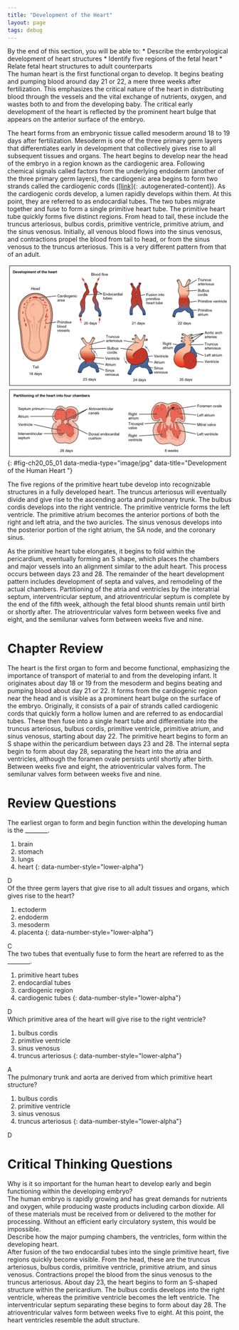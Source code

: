 ```yaml
---
title: "Development of the Heart"
layout: page
tags: debug
---
```


<div data-type="abstract" markdown="1">
By the end of this section, you will be able to:
* Describe the embryological development of heart structures
* Identify five regions of the fetal heart
* Relate fetal heart structures to adult counterparts

</div>
The human heart is the first functional organ to develop. It begins
beating and pumping blood around day 21 or 22, a mere three weeks after
fertilization. This emphasizes the critical nature of the heart in
distributing blood through the vessels and the vital exchange of
nutrients, oxygen, and wastes both to and from the developing baby. The
critical early development of the heart is reflected by the prominent
<span data-type="term">heart bulge</span> that appears on the anterior
surface of the embryo.

The heart forms from an embryonic tissue called <span
data-type="term">mesoderm</span> around 18 to 19 days after
fertilization. Mesoderm is one of the three primary germ layers that
differentiates early in development that collectively gives rise to all
subsequent tissues and organs. The heart begins to develop near the head
of the embryo in a region known as the <span
data-type="term">cardiogenic area</span>. Following chemical signals
called factors from the underlying endoderm (another of the three
primary germ layers), the cardiogenic area begins to form two strands
called the <span data-type="term">cardiogenic cords</span>
([\[link\]](#fig-ch20_05_01){: .autogenerated-content}). As the
cardiogenic cords develop, a lumen rapidly develops within them. At this
point, they are referred to as <span data-type="term">endocardial
tubes</span>. The two tubes migrate together and fuse to form a single
<span data-type="term">primitive heart tube</span>. The primitive heart
tube quickly forms five distinct regions. From head to tail, these
include the truncus arteriosus, bulbus cordis, primitive ventricle,
primitive atrium, and the sinus venosus. Initially, all venous blood
flows into the sinus venosus, and contractions propel the blood from
tail to head, or from the sinus venosus to the truncus arteriosus. This
is a very different pattern from that of an adult.

![In the top panel of this figure the different stages in the development of the heart in the embryo is shown. The bottom panel shows how the heart is partitioned into four chambers.](../resources/2037_Embryonic_Development_of_Heart.jpg "This diagram outlines the embryological development of the human heart during the first eight weeks and the subsequent formation of the four heart chambers."){: #fig-ch20_05_01 data-media-type="image/jpg" data-title="Development of the Human Heart "}

The five regions of the primitive heart tube develop into recognizable
structures in a fully developed heart. The <span
data-type="term">truncus arteriosus</span> will eventually divide and
give rise to the ascending aorta and pulmonary trunk. The <span
data-type="term">bulbus cordis</span> develops into the right ventricle.
The <span data-type="term">primitive ventricle</span> forms the left
ventricle. The <span data-type="term">primitive atrium</span> becomes
the anterior portions of both the right and left atria, and the two
auricles. The <span data-type="term">sinus venosus</span> develops into
the posterior portion of the right atrium, the SA node, and the coronary
sinus.

As the primitive heart tube elongates, it begins to fold within the
pericardium, eventually forming an S shape, which places the chambers
and major vessels into an alignment similar to the adult heart. This
process occurs between days 23 and 28. The remainder of the heart
development pattern includes development of septa and valves, and
remodeling of the actual chambers. Partitioning of the atria and
ventricles by the interatrial septum, interventricular septum, and
atrioventricular septum is complete by the end of the fifth week,
although the fetal blood shunts remain until birth or shortly after. The
atrioventricular valves form between weeks five and eight, and the
semilunar valves form between weeks five and nine.

# Chapter Review

The heart is the first organ to form and become functional, emphasizing
the importance of transport of material to and from the developing
infant. It originates about day 18 or 19 from the mesoderm and begins
beating and pumping blood about day 21 or 22. It forms from the
cardiogenic region near the head and is visible as a prominent heart
bulge on the surface of the embryo. Originally, it consists of a pair of
strands called cardiogenic cords that quickly form a hollow lumen and
are referred to as endocardial tubes. These then fuse into a single
heart tube and differentiate into the truncus arteriosus, bulbus cordis,
primitive ventricle, primitive atrium, and sinus venosus, starting about
day 22. The primitive heart begins to form an S shape within the
pericardium between days 23 and 28. The internal septa begin to form
about day 28, separating the heart into the atria and ventricles,
although the foramen ovale persists until shortly after birth. Between
weeks five and eight, the atrioventricular valves form. The semilunar
valves form between weeks five and nine.

# Review Questions

<div data-type="exercise">
<div data-type="problem" markdown="1">
The earliest organ to form and begin function within the developing
human is the ________.

1.  brain
2.  stomach
3.  lungs
4.  heart
{: data-number-style="lower-alpha"}

</div>
<div data-type="solution" markdown="1">
D

</div>
</div>
<div data-type="exercise">
<div data-type="problem" markdown="1">
Of the three germ layers that give rise to all adult tissues and organs,
which gives rise to the heart?

1.  ectoderm
2.  endoderm
3.  mesoderm
4.  placenta
{: data-number-style="lower-alpha"}

</div>
<div data-type="solution" markdown="1">
C

</div>
</div>
<div data-type="exercise">
<div data-type="problem" markdown="1">
The two tubes that eventually fuse to form the heart are referred to as
the ________.

1.  primitive heart tubes
2.  endocardial tubes
3.  cardiogenic region
4.  cardiogenic tubes
{: data-number-style="lower-alpha"}

</div>
<div data-type="solution" markdown="1">
D

</div>
</div>
<div data-type="exercise">
<div data-type="problem" markdown="1">
Which primitive area of the heart will give rise to the right ventricle?

1.  bulbus cordis
2.  primitive ventricle
3.  sinus venosus
4.  truncus arteriosus
{: data-number-style="lower-alpha"}

</div>
<div data-type="solution" markdown="1">
A

</div>
</div>
<div data-type="exercise">
<div data-type="problem" markdown="1">
The pulmonary trunk and aorta are derived from which primitive heart
structure?

1.  bulbus cordis
2.  primitive ventricle
3.  sinus venosus
4.  truncus arteriosus
{: data-number-style="lower-alpha"}

</div>
<div data-type="solution" markdown="1">
D

</div>
</div>

# Critical Thinking Questions

<div data-type="exercise">
<div data-type="problem" markdown="1">
Why is it so important for the human heart to develop early and begin
functioning within the developing embryo?

</div>
<div data-type="solution" markdown="1">
The human embryo is rapidly growing and has great demands for nutrients
and oxygen, while producing waste products including carbon dioxide. All
of these materials must be received from or delivered to the mother for
processing. Without an efficient early circulatory system, this would be
impossible.

</div>
</div>
<div data-type="exercise">
<div data-type="problem" markdown="1">
Describe how the major pumping chambers, the ventricles, form within the
developing heart.

</div>
<div data-type="solution" markdown="1">
After fusion of the two endocardial tubes into the single primitive
heart, five regions quickly become visible. From the head, these are the
truncus arteriosus, bulbus cordis, primitive ventricle, primitive
atrium, and sinus venosus. Contractions propel the blood from the sinus
venosus to the truncus arteriosus. About day 23, the heart begins to
form an S-shaped structure within the pericardium. The bulbus cordis
develops into the right ventricle, whereas the primitive ventricle
becomes the left ventricle. The interventricular septum separating these
begins to form about day 28. The atrioventricular valves form between
weeks five to eight. At this point, the heart ventricles resemble the
adult structure.

</div>
</div>

